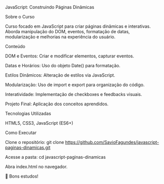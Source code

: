 JavaScript: Construindo Páginas Dinâmicas

Sobre o Curso

Curso focado em JavaScript para criar páginas dinâmicas e interativas. Aborda manipulação do DOM, eventos, formatação de datas, modularização e melhorias na experiência do usuário.

Conteúdo

DOM e Eventos: Criar e modificar elementos, capturar eventos.

Datas e Horários: Uso do objeto Date() para formatação.

Estilos Dinâmicos: Alteração de estilos via JavaScript.

Modularização: Uso de import e export para organização do código.

Interatividade: Implementação de checkboxes e feedbacks visuais.

Projeto Final: Aplicação dos conceitos aprendidos.

Tecnologias Utilizadas

HTML5, CSS3, JavaScript (ES6+)

Como Executar

Clone o repositório: git clone https://github.com/SavioFagundes/javascript-paginas-dinamicas.git

Acesse a pasta: cd javascript-paginas-dinamicas

Abra index.html no navegador.

🚀 Bons estudos!
